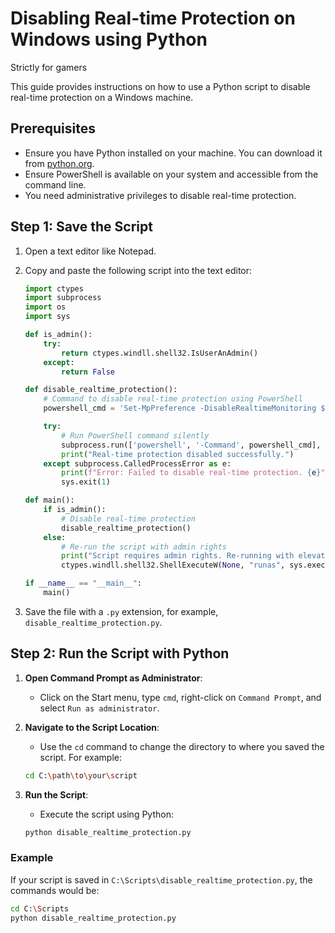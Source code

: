 # Disabling Real-time Protection on Windows using Python
Strictly for gamers

This guide provides instructions on how to use a Python script to disable real-time protection on a Windows machine.

## Prerequisites

- Ensure you have Python installed on your machine. You can download it from [python.org](https://www.python.org/).
- Ensure PowerShell is available on your system and accessible from the command line.
- You need administrative privileges to disable real-time protection.

## Step 1: Save the Script

1. Open a text editor like Notepad.
2. Copy and paste the following script into the text editor:

    ```python
    import ctypes
    import subprocess
    import os
    import sys

    def is_admin():
        try:
            return ctypes.windll.shell32.IsUserAnAdmin()
        except:
            return False

    def disable_realtime_protection():
        # Command to disable real-time protection using PowerShell
        powershell_cmd = 'Set-MpPreference -DisableRealtimeMonitoring $true'

        try:
            # Run PowerShell command silently
            subprocess.run(['powershell', '-Command', powershell_cmd], check=True, shell=True)
            print("Real-time protection disabled successfully.")
        except subprocess.CalledProcessError as e:
            print(f"Error: Failed to disable real-time protection. {e}")
            sys.exit(1)

    def main():
        if is_admin():
            # Disable real-time protection
            disable_realtime_protection()
        else:
            # Re-run the script with admin rights
            print("Script requires admin rights. Re-running with elevated privileges...")
            ctypes.windll.shell32.ShellExecuteW(None, "runas", sys.executable, " ".join(sys.argv), None, 1)

    if __name__ == "__main__":
        main()
    ```

3. Save the file with a `.py` extension, for example, `disable_realtime_protection.py`.

## Step 2: Run the Script with Python

1. **Open Command Prompt as Administrator**:
    - Click on the Start menu, type `cmd`, right-click on `Command Prompt`, and select `Run as administrator`.

2. **Navigate to the Script Location**:
    - Use the `cd` command to change the directory to where you saved the script. For example:

    ```sh
    cd C:\path\to\your\script
    ```

3. **Run the Script**:
    - Execute the script using Python:

    ```sh
    python disable_realtime_protection.py
    ```

### Example

If your script is saved in `C:\Scripts\disable_realtime_protection.py`, the commands would be:

```sh
cd C:\Scripts
python disable_realtime_protection.py
